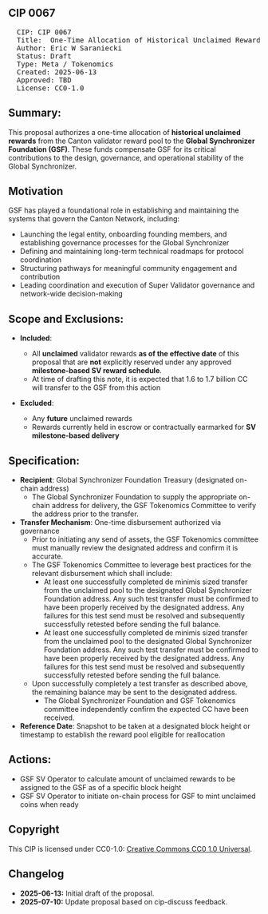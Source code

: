 ## CIP 0067

<pre>
  CIP: CIP 0067
  Title:  One-Time Allocation of Historical Unclaimed Rewards to GSF
  Author: Eric W Saraniecki 
  Status: Draft 
  Type: Meta / Tokenomics 
  Created: 2025-06-13
  Approved: TBD
  License: CC0-1.0
</pre>

## Summary:
This proposal authorizes a one-time allocation of **historical unclaimed rewards** from the Canton validator reward pool to the **Global Synchronizer Foundation (GSF)**. These funds compensate GSF for its critical contributions to the design, governance, and operational stability of the Global Synchronizer.

## Motivation
GSF has played a foundational role in establishing and maintaining the systems that govern the Canton Network, including:

* Launching the legal entity, onboarding founding members, and establishing governance processes for the Global Synchronizer
* Defining and maintaining long-term technical roadmaps for protocol coordination
* Structuring pathways for meaningful community engagement and contribution
* Leading coordination and execution of Super Validator governance and network-wide decision-making

## Scope and Exclusions:
* **Included**: 

    * All **unclaimed** validator rewards **as of the effective date** of this proposal that are **not** explicitly reserved under any approved **milestone-based SV reward schedule**.
    * At time of drafting this note, it is expected that 1.6 to 1.7 billion CC will transfer to the GSF from this action 

* **Excluded**: 

    * Any **future** unclaimed rewards 
    * Rewards currently held in escrow or contractually earmarked for **SV milestone-based delivery**


## Specification: 
* **Recipient**: Global Synchronizer Foundation Treasury (designated on-chain address)
  * The Global Synchronizer Foundation to supply the appropriate on-chain address for delivery, the GSF Tokenomics Committee to verify the address prior to the transfer.
* **Transfer Mechanism**: One-time disbursement authorized via governance
  * Prior to initiating any send of assets, the GSF Tokenomics committee must manually review the designated address and confirm it is accurate.
  * The GSF Tokenomics Committee to leverage best practices for the relevant disbursement which shall include:
    * At least one successfully completed de minimis sized transfer from the unclaimed pool to the designated Global Synchronizer Foundation address.  Any such test transfer must be confirmed to have been properly received by the designated address. Any failures for this test send must be resolved and subsequently successfully retested before sending the full balance.
    * At least one successfully completed de minimis sized transfer from the unclaimed pool to the designated Global Synchronizer Foundation address.  Any such test transfer must be confirmed to have been properly received by the designated address. Any failures for this test send must be resolved and subsequently successfully retested before sending the full balance.
  * Upon successfully completely a test transfer as described above, the remaining balance may be sent to the designated address.
    * The Global Synchronizer Foundation and GSF Tokenomics committee independently confirm the expected CC have been received.
* **Reference Date**: Snapshot to be taken at a designated block height or timestamp to establish the reward pool eligible for reallocation

## Actions: 
* GSF SV Operator to calculate amount of unclaimed rewards to be assigned to the GSF as of a specific block height
* GSF SV Operator to initiate on-chain process for GSF to mint unclaimed coins when ready

## Copyright

This CIP is licensed under CC0-1.0: [Creative Commons CC0 1.0 Universal](https://creativecommons.org/publicdomain/zero/1.0/).

## Changelog

* **2025-06-13:** Initial draft of the proposal.
* **2025-07-10:** Update proposal based on cip-discuss feedback.

